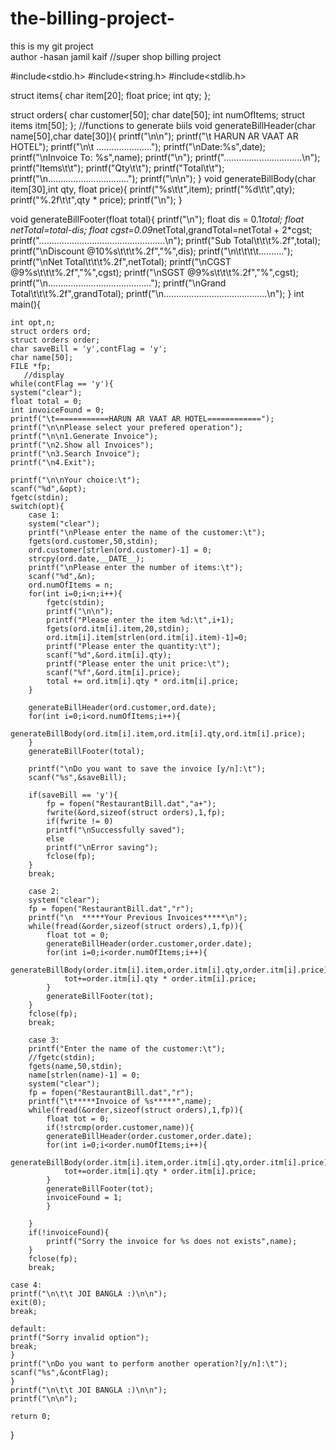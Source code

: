 # the-billing-project-
this is my git project <br>
author -hasan jamil kaif
//super shop billing project 


#include<stdio.h>
#include<string.h>
#include<stdlib.h>

struct items{
    char item[20];
    float price;
    int qty;
};

struct orders{
    char customer[50];
    char date[50];
    int numOfItems;
    struct items itm[50];
};
//functions to generate biils
void generateBillHeader(char name[50],char date[30]){
    printf("\n\n");
        printf("\t HARUN AR VAAT AR HOTEL");
        printf("\n\t   ......................");
        printf("\nDate:%s",date);
        printf("\nInvoice To: %s",name);
        printf("\n");
        printf("...............................\n");
        printf("Items\t\t");
        printf("Qty\t\t");
        printf("Total\t\t");
        printf("\n................................");
        printf("\n\n");
}
void generateBillBody(char item[30],int qty, float price){
    printf("%s\t\t",item);
        printf("%d\t\t",qty);
        printf("%.2f\t\t",qty * price);
        printf("\n");
}



void generateBillFooter(float total){
    printf("\n");
    float dis = 0.1*total;
    float netTotal=total-dis;
    float cgst=0.09*netTotal,grandTotal=netTotal + 2*cgst;
    printf("..................................................\n");
    printf("Sub Total\t\t\t%.2f",total);
    printf("\nDiscount @10%s\t\t\t%.2f","%",dis);
    printf("\n\t\t\t\t..........");
    printf("\nNet Total\t\t\t%.2f",netTotal);
    printf("\nCGST @9%s\t\t\t%.2f","%",cgst);
    printf("\nSGST @9%s\t\t\t%.2f","%",cgst);
    printf("\n.........................................");
    printf("\nGrand Total\t\t\t%.2f",grandTotal);
    printf("\n.........................................\n");
}
int main(){

    int opt,n;
    struct orders ord;
    struct orders order;
    char saveBill = 'y',contFlag = 'y';
    char name[50];
    FILE *fp;
       //display
    while(contFlag == 'y'){
    system("clear");
    float total = 0;
    int invoiceFound = 0;
    printf("\t============HARUN AR VAAT AR HOTEL============");
    printf("\n\nPlease select your prefered operation");
    printf("\n\n1.Generate Invoice");
    printf("\n2.Show all Invoices");
    printf("\n3.Search Invoice");
    printf("\n4.Exit");

    printf("\n\nYour choice:\t");
    scanf("%d",&opt);
    fgetc(stdin);
    switch(opt){
        case 1:
        system("clear");
        printf("\nPlease enter the name of the customer:\t");
        fgets(ord.customer,50,stdin);
        ord.customer[strlen(ord.customer)-1] = 0;
        strcpy(ord.date,__DATE__);
        printf("\nPlease enter the number of items:\t");
        scanf("%d",&n);
        ord.numOfItems = n;
        for(int i=0;i<n;i++){
            fgetc(stdin);
            printf("\n\n");
            printf("Please enter the item %d:\t",i+1);
            fgets(ord.itm[i].item,20,stdin);
            ord.itm[i].item[strlen(ord.itm[i].item)-1]=0;
            printf("Please enter the quantity:\t");
            scanf("%d",&ord.itm[i].qty);
            printf("Please enter the unit price:\t");
            scanf("%f",&ord.itm[i].price);
            total += ord.itm[i].qty * ord.itm[i].price;
        }

        generateBillHeader(ord.customer,ord.date);
        for(int i=0;i<ord.numOfItems;i++){
            generateBillBody(ord.itm[i].item,ord.itm[i].qty,ord.itm[i].price);
        }
        generateBillFooter(total);

        printf("\nDo you want to save the invoice [y/n]:\t");
        scanf("%s",&saveBill);

        if(saveBill == 'y'){
            fp = fopen("RestaurantBill.dat","a+");
            fwrite(&ord,sizeof(struct orders),1,fp);
            if(fwrite != 0)
            printf("\nSuccessfully saved");
            else
            printf("\nError saving");
            fclose(fp);
        }
        break;

        case 2:
        system("clear");
        fp = fopen("RestaurantBill.dat","r");
        printf("\n  *****Your Previous Invoices*****\n");
        while(fread(&order,sizeof(struct orders),1,fp)){
            float tot = 0;
            generateBillHeader(order.customer,order.date);
            for(int i=0;i<order.numOfItems;i++){
                generateBillBody(order.itm[i].item,order.itm[i].qty,order.itm[i].price);
                tot+=order.itm[i].qty * order.itm[i].price;
            }
            generateBillFooter(tot);
        }
        fclose(fp);
        break;

        case 3:
        printf("Enter the name of the customer:\t");
        //fgetc(stdin);
        fgets(name,50,stdin);
        name[strlen(name)-1] = 0;
        system("clear");
        fp = fopen("RestaurantBill.dat","r");
        printf("\t*****Invoice of %s*****",name);
        while(fread(&order,sizeof(struct orders),1,fp)){
            float tot = 0;
            if(!strcmp(order.customer,name)){
            generateBillHeader(order.customer,order.date);
            for(int i=0;i<order.numOfItems;i++){
                generateBillBody(order.itm[i].item,order.itm[i].qty,order.itm[i].price);
                tot+=order.itm[i].qty * order.itm[i].price;
            }
            generateBillFooter(tot);
            invoiceFound = 1;
            }

        }
        if(!invoiceFound){
            printf("Sorry the invoice for %s does not exists",name);
        }
        fclose(fp);
        break;

    case 4:
    printf("\n\t\t JOI BANGLA :)\n\n");
    exit(0);
    break;

    default:
    printf("Sorry invalid option");
    break;
    }
    printf("\nDo you want to perform another operation?[y/n]:\t");
    scanf("%s",&contFlag);
    }
    printf("\n\t\t JOI BANGLA :)\n\n");
    printf("\n\n");

    return 0;
}
